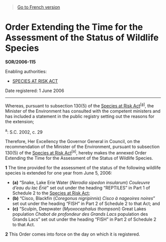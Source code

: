 > [Go to French version](/fr/Règlements/Décrets,%20ordonnances%20et%20règlements%20statutaires/2006/115.md)

# Order Extending the Time for the Assessment of the Status of Wildlife Species

**SOR/2006-115**

Enabling authorities: 
- [SPECIES AT RISK ACT](/en/Acts/Statutes%20of%20Canada/2002/c.%2029.md)

Date registered: 1 June 2006

----------

Whereas, pursuant to subsection 130(5) of the [Species at Risk Act](/en/Acts/Statutes%20of%20Canada/2002/c.%2029.md)<sup><a href='#footnotea_e'>[a]</a></sup>, the Minister of the Environment has consulted with the competent ministers and has included a statement in the public registry setting out the reasons for the extension;

<a name='footnotea_e'><sup>a</sup></a>: S.C. 2002, c. 29<br />

Therefore, Her Excellency the Governor General in Council, on the recommendation of the Minister of the Environment, pursuant to subsection 130(5) of the [Species at Risk Act](/en/Acts/Statutes%20of%20Canada/2002/c.%2029.md)<sup>[a]</sup>, hereby makes the annexed Order Extending the Time for the Assessment of the Status of Wildlife Species.



**1** The time provided for the assessment of the status of the following wildlife species is extended for one year from June 5, 2006:
- **(a)** “Snake, Lake Erie Water (*Nerodia sipedon insularum*) *Couleuvre d’eau du lac Érié*” set out under the heading “REPTILES” in Part 1 of Schedule 2 to the [Species at Risk Act](/en/Acts/Statutes%20of%20Canada/2002/c.%2029.md);
- **(b)** “Cisco, Blackfin (*Coregonus nigripinnis*) *Cisco à nageoires noires*” set out under the heading “FISH” in Part 2 of Schedule 2 to that Act; and
- **(c)** “Sculpin, Deepwater (*Myoxocephalus thompsoni*) Great Lakes population *Chabot de profondeur des Grands Lacs* population des Grands Lacs” set out under the heading “FISH” in Part 2 of Schedule 2 to that Act.



**2** This Order comes into force on the day on which it is registered.


